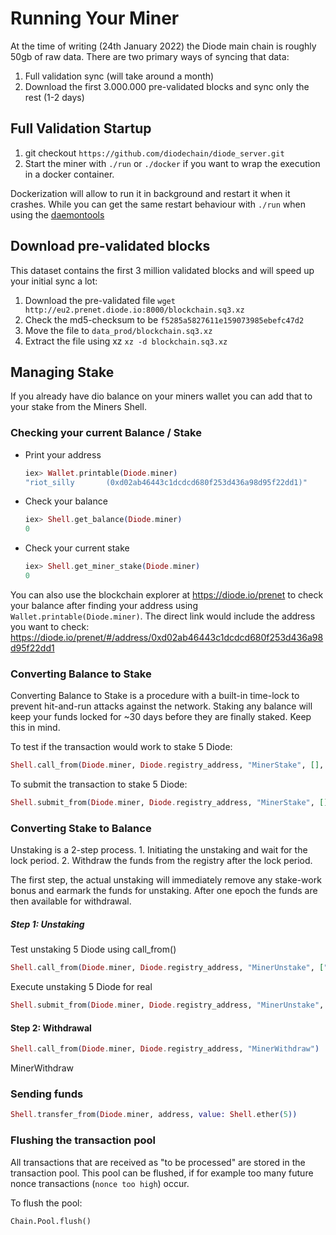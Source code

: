 # Running Your Miner

At the time of writing (24th January 2022) the Diode main chain is roughly 50gb of raw data. There are two primary ways of syncing that data:

1) Full validation sync (will take around a month)
2) Download the first 3.000.000 pre-validated blocks and sync only the rest (1-2 days)

## Full Validation Startup

1. git checkout `https://github.com/diodechain/diode_server.git`
1. Start the miner with `./run` or `./docker` if you want to wrap the execution in a docker container.

Dockerization will allow to run it in background and restart it when it crashes. While you can get the same restart behaviour with `./run` when using the [daemontools](https://cr.yp.to/daemontools.html)

## Download pre-validated blocks

This dataset contains the first 3 million validated blocks and will speed up your initial sync a lot:

1. Download the pre-validated file `wget http://eu2.prenet.diode.io:8000/blockchain.sq3.xz`
1. Check the md5-checksum to be `f5285a5827611e159073985ebefc47d2`
1. Move the file to `data_prod/blockchain.sq3.xz`
1. Extract the file using xz `xz -d blockchain.sq3.xz`

## Managing Stake

If you already have dio balance on your miners wallet you can add that to your stake from the Miners Shell.

### Checking your current Balance / Stake

* Print your address
    ```elixir
    iex> Wallet.printable(Diode.miner)
    "riot_silly       (0xd02ab46443c1dcdcd680f253d436a98d95f22dd1)"
    ```
* Check your balance
    ```elixir
    iex> Shell.get_balance(Diode.miner)
    0
    ```
* Check your current stake
    ```elixir
    iex> Shell.get_miner_stake(Diode.miner)
    0
    ```

You can also use the blockchain explorer at https://diode.io/prenet to check your balance after finding your address using `Wallet.printable(Diode.miner)`. The direct link would include the address you want to check: https://diode.io/prenet/#/address/0xd02ab46443c1dcdcd680f253d436a98d95f22dd1


### Converting Balance to Stake

Converting Balance to Stake is a procedure with a built-in time-lock to prevent hit-and-run attacks against the network. Staking any balance will keep your funds locked for ~30 days before they are finally staked. Keep this in mind.

To test if the transaction would work to stake 5 Diode:

```elixir
Shell.call_from(Diode.miner, Diode.registry_address, "MinerStake", [], [], value: Shell.ether(5))
```

To submit the transaction to stake 5 Diode:

```elixir
Shell.submit_from(Diode.miner, Diode.registry_address, "MinerStake", [], [], value: Shell.ether(5))
```

### Converting Stake to Balance

Unstaking is a 2-step process.
    1. Initiating the unstaking and wait for the lock period.
    2. Withdraw the funds from the registry after the lock period. 

The first step, the actual unstaking will immediately remove any stake-work bonus and earmark the funds for unstaking. After one epoch the funds are then available for withdrawal.

##### Step 1: Unstaking

Test unstaking 5 Diode using call_from() 
```elixir
Shell.call_from(Diode.miner, Diode.registry_address, "MinerUnstake", ["uint256"], [Shell.ether(5)])
```

Execute unstaking 5 Diode for real

```elixir
Shell.submit_from(Diode.miner, Diode.registry_address, "MinerUnstake", ["uint256"], [Shell.ether(5)])
```

#### Step 2: Withdrawal

```elixir
Shell.call_from(Diode.miner, Diode.registry_address, "MinerWithdraw")
```

MinerWithdraw


### Sending funds

```elixir
Shell.transfer_from(Diode.miner, address, value: Shell.ether(5))
```

### Flushing the transaction pool

All transactions that are received as "to be processed" are stored in the transaction pool. This pool can be flushed, if for example too many future nonce transactions (`nonce too high`) occur.

To flush the pool:

```
Chain.Pool.flush()
```
